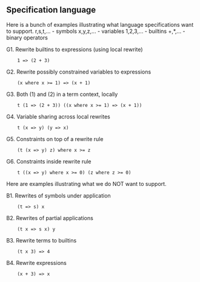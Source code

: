 
## Specification language

Here is a bunch of examples illustrating
what language specifications want to support.
r,s,t,... - symbols
x,y,z,... - variables
1,2,3,... - builtins
+,*,...   - binary operators

G1. Rewrite builtins to expressions (using local rewrite)
```
    1 => (2 + 3)
```

G2. Rewrite possibly constrained variables to expressions
```
    (x where x >= 1) => (x + 1)
```

G3. Both (1) and (2) in a term context, locally
```
    t (1 => (2 + 3)) ((x where x >= 1) => (x + 1))
```


G4. Variable sharing across local rewrites
```
    t (x => y) (y => x)
```

G5. Constraints on top of a rewrite rule
```
    (t (x => y) z) where x >= z
```

G6. Constraints inside rewrite rule
```
    t ((x => y) where x >= 0) (z where z >= 0)
```


Here are examples illustrating what we do NOT want to support.

B1. Rewrites of symbols under application
```
    (t => s) x
```

B2. Rewrites of partial applications
```
    (t x => s x) y
```

B3. Rewrite terms to builtins
```
    (t x 3) => 4
```

B4. Rewrite expressions
```
    (x + 3) => x
```